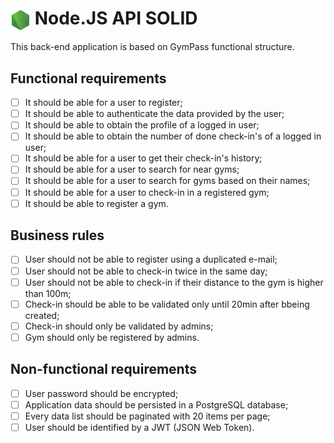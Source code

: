 <h1><img align="center" height="32" src="/public/node-js.png"> Node.JS API SOLID</h1>

This back-end application is based on GymPass functional structure.

## Functional requirements

- [ ] It should be able for a user to register;
- [ ] It should be able to authenticate the data provided by the user;
- [ ] It should be able to obtain the profile of a logged in user;
- [ ] It should be able to obtain the number of done check-in's of a logged in user;
- [ ] It should be able for a user to get their check-in's history;
- [ ] It should be able for a user to search for near gyms;
- [ ] It should be able for a user to search for gyms based on their names;
- [ ] It should be able for a user to check-in in a registered gym;
- [ ] It should be able to register a gym.

## Business rules

- [ ] User should not be able to register using a duplicated e-mail;
- [ ] User should not be able to check-in twice in the same day;
- [ ] User should not be able to check-in if their distance to the gym is higher than 100m;
- [ ] Check-in should be able to be validated only until 20min after bbeing created;
- [ ] Check-in should only be validated by admins;
- [ ] Gym should only be registered by admins.

## Non-functional requirements

- [ ] User password should be encrypted;
- [ ] Application data should be persisted in a PostgreSQL database;
- [ ] Every data list should be paginated with 20 items per page;
- [ ] User should be identified by a JWT (JSON Web Token).